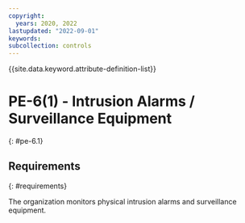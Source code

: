 ```yaml
---
copyright:
  years: 2020, 2022
lastupdated: "2022-09-01"
keywords: 
subcollection: controls
---
```



{{site.data.keyword.attribute-definition-list}}


# PE-6(1) - Intrusion Alarms / Surveillance Equipment
{: #pe-6.1}

## Requirements
{: #requirements}

The organization monitors physical intrusion alarms and surveillance equipment.
